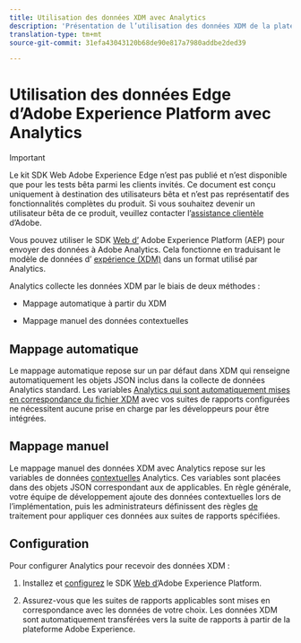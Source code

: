 ```yaml
---
title: Utilisation des données XDM avec Analytics
description: 'Présentation de l’utilisation des données XDM de la plateforme d’expérience dans Adobe Analytics '
translation-type: tm+mt
source-git-commit: 31efa43043120b68de90e817a7980addbe2ded39

---
```





# Utilisation des données Edge d’Adobe Experience Platform avec Analytics

>[!IMPORTANT]
>
>Le kit SDK Web Adobe Experience Edge n’est pas publié et n’est disponible que pour les tests bêta parmi les clients invités. Ce document est conçu uniquement à destination des utilisateurs bêta et n’est pas représentatif des fonctionnalités complètes du produit. Si vous souhaitez devenir un utilisateur bêta de ce produit, veuillez contacter l’[assistance clientèle](https://helpx.adobe.com/fr/contact/enterprise-support.ec.html) d’Adobe.


Vous pouvez utiliser le SDK [Web d’](https://docs.adobe.com/content/help/fr-FR/launch/using/extensions-ref/adobe-extension/aep-extension/overview.html) Adobe Experience Platform (AEP) pour envoyer des données à Adobe Analytics. Cela fonctionne en traduisant le modèle de données d’ [expérience (XDM)](https://docs.adobe.com/content/help/en/experience-platform/xdm/home.html) dans un format utilisé par Analytics.

Analytics collecte les données XDM par le biais de deux méthodes :

* Mappage automatique à partir du  XDM

* Mappage manuel des données contextuelles

## Mappage automatique

Le mappage automatique repose sur un [](https://docs.adobe.com/content/help/en/experience-platform/xdm/schema/composition.html) par défaut dans XDM qui renseigne automatiquement les objets JSON inclus dans la collecte de données Analytics standard. Les variables [Analytics qui sont automatiquement mises en correspondance du fichier XDM](https://git.corp.adobe.com/analytics-data-collection/anedge/blob/master/XDM_Translator.md) avec vos suites de rapports configurées ne nécessitent aucune prise en charge par les développeurs pour être intégrées.

## Mappage manuel

Le mappage manuel des données XDM avec Analytics repose sur les variables de données [contextuelles](https://docs.adobe.com/content/help/en/analytics/implementation/vars/page-vars/contextdata.html) Analytics. Ces variables sont placées dans des objets JSON correspondant aux  de applicables. En règle générale, votre équipe de développement ajoute des données contextuelles lors de l’implémentation, puis les administrateurs définissent des règles [de](https://docs.adobe.com/content/help/en/analytics/admin/admin-tools/processing-rules/processing-rules-configuration/t-processing-rules.html) traitement pour appliquer ces données aux suites de rapports spécifiées.


## Configuration

Pour configurer Analytics pour recevoir des données XDM :

1. Installez et [configurez](https://docs.adobe.com/content/help/en/experience-platform/edge/fundamentals/configuring-the-sdk.html) le SDK [Web d’](https://docs.adobe.com/content/help/en/experience-platform/edge/fundamentals/installing-the-sdk.html)Adobe Experience Platform.

2. Assurez-vous que les suites de rapports applicables sont mises en correspondance avec les données de votre choix. Les données XDM sont automatiquement transférées vers la suite de rapports à partir de la plateforme Adobe Experience.

